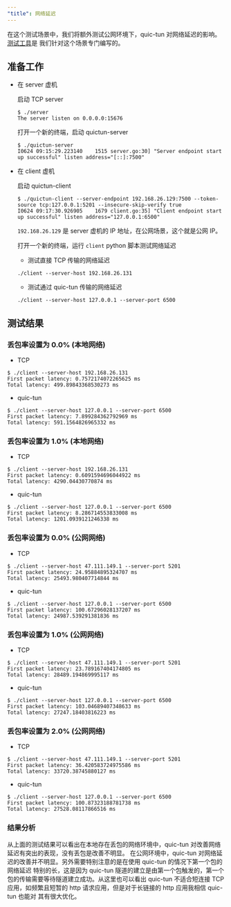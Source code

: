 ```yaml
---
"title": 网络延迟
---
```


在这个测试场景中，我们将额外测试公网环境下，quic-tun 对网络延迟的影响。
[测试工具](https://github.com/kungze/quic-tun/tree/master/tests/latency)是
我们针对这个场景专门编写的。

## 准备工作

* 在 server 虚机

  启动 TCP server

  ```console
  $ ./server
  The server listen on 0.0.0.0:15676
  ```

  打开一个新的终端，启动 quictun-server

  ```console
  $ ./quictun-server
  I0624 09:15:29.223140    1515 server.go:30] "Server endpoint start up successful" listen address="[::]:7500"
  ```

* 在 client 虚机

  启动 quictun-client

  ```console
  $ ./quictun-client --server-endpoint 192.168.26.129:7500 --token-source tcp:127.0.0.1:5201 --insecure-skip-verify true
  I0624 09:17:30.926905    1679 client.go:35] "Client endpoint start up successful" listen address="127.0.0.1:6500"
  ```

  `192.168.26.129` 是 server 虚机的 IP 地址，在公网场景，这个就是公网 IP。

  打开一个新的终端，运行 `client` python 脚本测试网络延迟

  * 测试直接 TCP 传输的网络延迟

  ```console
  ./client --server-host 192.168.26.131
  ```

  * 测试通过 quic-tun 传输的网络延迟

  ```console
  ./client --server-host 127.0.0.1 --server-port 6500
  ```

## 测试结果

### 丢包率设置为 0.0% (本地网络)

* TCP

```console
$ ./client --server-host 192.168.26.131
First packet latency: 0.7572174072265625 ms
Total latency: 499.89843368530273 ms
```

* quic-tun

```console
$ ./client --server-host 127.0.0.1 --server-port 6500
First packet latency: 7.899284362792969 ms
Total latency: 591.1564826965332 ms
```

### 丢包率设置为 1.0% (本地网络)

* TCP

```console
$ ./client --server-host 192.168.26.131
First packet latency: 0.6091594696044922 ms
Total latency: 4290.04430770874 ms
```

* quic-tun

```console
$ ./client --server-host 127.0.0.1 --server-port 6500
First packet latency: 8.286714553833008 ms
Total latency: 1201.0939121246338 ms
```

### 丢包率设置为 0.0% (公网网络)

* TCP

```console
$ ./client --server-host 47.111.149.1 --server-port 5201
First packet latency: 24.95884895324707 ms
Total latency: 25493.980407714844 ms
```

* quic-tun

```console
$ ./client --server-host 127.0.0.1 --server-port 6500
First packet latency: 100.67296028137207 ms
Total latency: 24987.539291381836 ms
```

### 丢包率设置为 1.0% (公网网络)

* TCP

```console
$ ./client --server-host 47.111.149.1 --server-port 5201
First packet latency: 23.789167404174805 ms
Total latency: 28489.194869995117 ms
```

* quic-tun

```console
$ ./client --server-host 127.0.0.1 --server-port 6500
First packet latency: 103.04689407348633 ms
Total latency: 27247.18403816223 ms
```

### 丢包率设置为 2.0% (公网网络)

* TCP

```console
$ ./client --server-host 47.111.149.1 --server-port 5201
First packet latency: 36.420583724975586 ms
Total latency: 33720.38745880127 ms
```

* quic-tun

```console
$ ./client --server-host 127.0.0.1 --server-port 6500
First packet latency: 100.87323188781738 ms
Total latency: 27528.08117866516 ms
```

### 结果分析

从上面的测试结果可以看出在本地存在丢包的网络环境中，quic-tun 对改善网络延迟有突出的表现，没有丢包是改善不明显。
在公网环境中，quic-tun 对网络延迟的改善并不明显。另外需要特别注意的是在使用 quic-tun 的情况下第一个包的网络延迟
特别的长，这是因为 quic-tun 隧道的建立是由第一个包触发的，第一个包的传输需要等待隧道建立成功。从这里也可以看出
quic-tun 不适合短连接 TCP 应用，如频繁且短暂的 http 请求应用，但是对于长链接的 http 应用我相信 quic-tun 也能对
其有很大优化。
